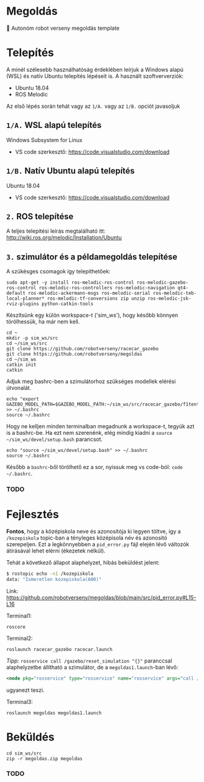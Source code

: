 # Megoldás
🤖 Autonóm robot verseny megoldás template

# Telepítés

A minél szélesebb használhatóság érdeklében leírjuk a Windows alapú (WSL) és natív Ubuntu telepítés lépéseit is. A használt szoftververziók:
- Ubuntu 18.04
- ROS Melodic

Az első lépés során tehát vagy az `1/A.` vagy az `1/B.` opciót javasoljuk 

## `1/A.` WSL alapú telepítés
Windows Subsystem for Linux
- VS code szerkesztő: https://code.visualstudio.com/download

## `1/B.` Natív Ubuntu alapú telepítés
Ubuntu 18.04
- VS code szerkesztő: https://code.visualstudio.com/download

## `2.` ROS telepítése

A teljes telepítési leírás megtalálható itt: http://wiki.ros.org/melodic/Installation/Ubuntu

## `3.` szimulátor és a példamegoldás telepítése

A szükésges csomagok így telepíthetőek:

```
sudo apt-get -y install ros-melodic-ros-control ros-melodic-gazebo-ros-control ros-melodic-ros-controllers ros-melodic-navigation qt4-default ros-melodic-ackermann-msgs ros-melodic-serial ros-melodic-teb-local-planner* ros-melodic-tf-conversions zip unzip ros-melodic-jsk-rviz-plugins python-catkin-tools
```

Készítsünk egy külön workspace-t ('sim_ws'), hogy később könnyen törölhessük, ha már nem kell.

```
cd ~
mkdir -p sim_ws/src
cd ~/sim_ws/src
git clone https://github.com/robotverseny/racecar_gazebo
git clone https://github.com/robotverseny/megoldas
cd ~/sim_ws
catkin init
catkin 
```

Adjuk meg bashrc-ben a szimulátorhoz szükséges modellek elérési útvonalát.

```
echo "export GAZEBO_MODEL_PATH=$GAZEBO_MODEL_PATH:~/sim_ws/src/racecar_gazebo/f1tenth/virtual/dependencies/racecar_gazebo/models" >> ~/.bashrc
source ~/.bashrc

```

Hogy ne kelljen minden terminalban megadnunk a workspace-t, tegyük azt is a bashrc-be. Ha ezt nem szerenénk, elég mindig kiadni a `source ~/sim_ws/devel/setup.bash` parancsot.

```
echo "source ~/sim_ws/devel/setup.bash" >> ~/.bashrc
source ~/.bashrc
```
Később a `bashrc`-ből törölhető ez a sor, nyissuk meg vs code-ból: `code ~/.bashrc`.

### TODO

# Fejlesztés

**Fontos**, hogy a középiskola neve és azonosítója ki legyen töltve, így a `/kozepiskola` topic-ban a tényleges középisola név és azonosító szerepeljen. Ezt a legkönnyebben a `pid_error.py` fájl elején lévő változók átírásával lehet elérni (ékezetek nélkül).

Tehát a következő állapot alaphelyzet, hibás beküldést jelent:

``` bash
$ rostopic echo -n1 /kozepiskola
data: "Ismeretlen kozepiskola(A00)"
```

Link: https://github.com/robotverseny/megoldas/blob/main/src/pid_error.py#L15-L16

Terminal1:
```
roscore
```
Terminal2:
```
roslaunch racecar_gazebo racecar.launch
```
*Tipp:* `rosservice call /gazebo/reset_simulation "{}"` paranccsal alaphelyzetbe állítható a szimulátor, de a `megoldas1.launch`-ban lévő:
``` xml
<node pkg="rosservice" type="rosservice" name="rosservice" args="call /gazebo/reset_simulation"/>
```
ugyanezt teszi.

Terminal3:
```
roslaunch megoldas megoldas1.launch
```


# Beküldés

```
cd sim_ws/src
zip -r megoldas.zip megoldas
```
### TODO
